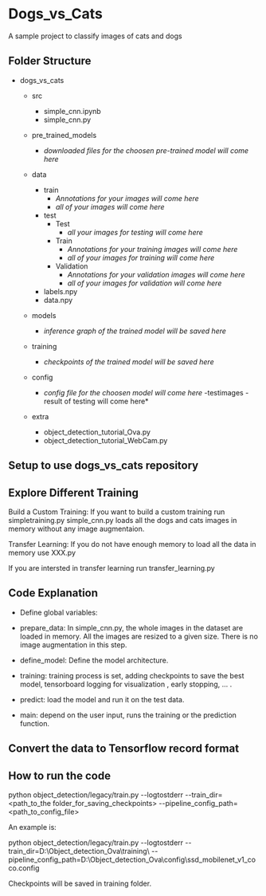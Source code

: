# Dogs_vs_Cats
A sample project to classify images of cats and dogs 

## Folder Structure
- dogs_vs_cats
  - src
    - simple_cnn.ipynb
    - simple_cnn.py

  - pre_trained_models
    - *downloaded files for the choosen pre-trained model will come here* 
  - data
    - train
      - *Annotations for your images will come here*
      - *all of your images will come here* 
    - test
	  - Test 
        - *all your images for testing will come here*	  
	  - Train 
		- *Annotations for your training images will come here*
		- *all of your images for training will come here*	  
	  - Validation
        - *Annotations for your validation images will come here*
        - *all of your images for validation will come here*
    - labels.npy
    - data.npy

   - models
     - *inference graph of the trained model will be saved here*
   - training
     - *checkpoints of the trained model will be saved here*
   - config
     - *config file for the choosen model will come here*
   -testimages
    -result of testing will come here*
   - extra
    	- object_detection_tutorial_Ova.py   
    	- object_detection_tutorial_WebCam.py
	

## Setup to use dogs_vs_cats repository 



## Explore Different Training
Build a Custom Training:
If you want to build a custom training run simpletraining.py
simple_cnn.py loads all the dogs and cats images in memory without any image augmentaion.

Transfer Learning: 
If you do not have enough memory to load all the data in memory use XXX.py

If you are intersted in transfer learning run transfer_learning.py

## Code Explanation
- Define global variables:
- prepare_data:
In simple_cnn.py, the whole images in the dataset are loaded in memory. All the images are resized to a given size. There is no image augmentation in this step. 

- define_model: Define the model architecture.

- training: training process is set, adding checkpoints to save the best model, tensorboard logging for visualization , early stopping, ... .


- predict: load the model and run it on the test data.

- main: depend on the user input, runs the training or the prediction function. 




## Convert the data to Tensorflow record format



## How to run the code


python object_detection/legacy/train.py --logtostderr --train_dir=<path_to_the folder_for_saving_checkpoints> --pipeline_config_path=<path_to_config_file>


An example is:

python object_detection/legacy/train.py --logtostderr --train_dir=D:\Object_detection_Ova\training\ --pipeline_config_path=D:\Object_detection_Ova\config\ssd_mobilenet_v1_coco.config

Checkpoints will be saved in training folder. 





